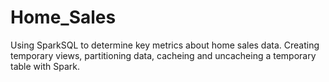 # Home_Sales
Using SparkSQL to determine key metrics about home sales data. Creating temporary views, partitioning data, cacheing and uncacheing a temporary table with Spark.
